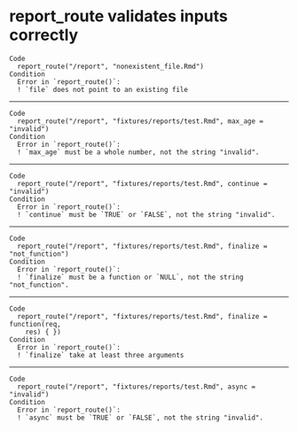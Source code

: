 # report_route validates inputs correctly

    Code
      report_route("/report", "nonexistent_file.Rmd")
    Condition
      Error in `report_route()`:
      ! `file` does not point to an existing file

---

    Code
      report_route("/report", "fixtures/reports/test.Rmd", max_age = "invalid")
    Condition
      Error in `report_route()`:
      ! `max_age` must be a whole number, not the string "invalid".

---

    Code
      report_route("/report", "fixtures/reports/test.Rmd", continue = "invalid")
    Condition
      Error in `report_route()`:
      ! `continue` must be `TRUE` or `FALSE`, not the string "invalid".

---

    Code
      report_route("/report", "fixtures/reports/test.Rmd", finalize = "not_function")
    Condition
      Error in `report_route()`:
      ! `finalize` must be a function or `NULL`, not the string "not_function".

---

    Code
      report_route("/report", "fixtures/reports/test.Rmd", finalize = function(req,
        res) { })
    Condition
      Error in `report_route()`:
      ! `finalize` take at least three arguments

---

    Code
      report_route("/report", "fixtures/reports/test.Rmd", async = "invalid")
    Condition
      Error in `report_route()`:
      ! `async` must be `TRUE` or `FALSE`, not the string "invalid".

